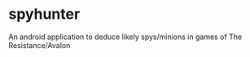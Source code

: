 spyhunter
=========

An android application to deduce likely spys/minions in games of The Resistance/Avalon
